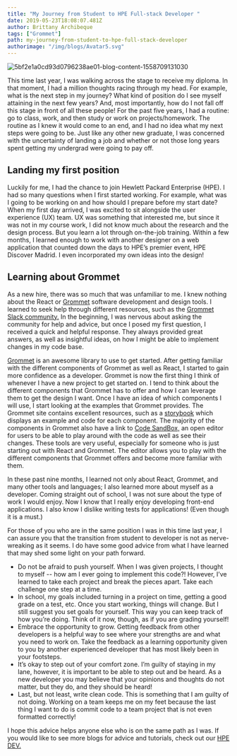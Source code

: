 ```yaml
---
title: "My Journey from Student to HPE Full-stack Developer "
date: 2019-05-23T18:08:07.481Z
author: Brittany Archibeque 
tags: ["Grommet"]
path: my-journey-from-student-to-hpe-full-stack-developer
authorimage: "/img/blogs/Avatar5.svg"
---
```

![5bf2e1a0cd93d0796238ae01-blog-content-1558709131030](https://hpe-developer-portal.s3.amazonaws.com/uploads/media/2019/5/unsquished-brittany-grad-picture-1558709131030.jpg)

This time last year, I was walking across the stage to receive my diploma. In that moment, I had a million thoughts racing through my head. For example, what is the next step in my journey? What kind of position do I see myself attaining in the next few years? And, most importantly, how do I not fall off this stage in front of all these people! For the past five years, I had a routine: go to class, work, and then study or work on projects/homework. The routine as I knew it would come to an end, and I had no idea what my next steps were going to be. Just like any other new graduate, I was concerned with the uncertainty of landing a job and whether or not those long years spent getting my undergrad were going to pay off. 

## Landing my first position

Luckily for me, I had the chance to join Hewlett Packard Enterprise (HPE). I had so many questions when I first started working. For example, what was I going to be working on and how should I prepare before my start date? When my first day arrived, I was excited to sit alongside the user experience (UX) team. UX was something that interested me, but since it was not in my course work, I did not know much about the research and the design process. But you learn a lot through on-the-job training. Within a few months, I learned enough to work with another designer on a web application that counted down the days to HPE’s premier event, HPE Discover Madrid. I even incorporated my own ideas into the design!

## Learning about Grommet

As a new hire, there was so much that was unfamiliar to me. I knew nothing about the React or [Grommet](https://v2.grommet.io/) software development and design tools. I learned to seek help through different resources, such as the [Grommet Slack community.](https://slackin.grommet.io/) In the beginning, I was nervous about asking the community for help and advice, but once I posed my first question, I received a quick and helpful response. They always provided great answers, as well as insightful ideas, on how I might be able to implement changes in my code base.

 [Grommet](https://v2.grommet.io/components) is an awesome library to use to get started. After getting familiar with the different components of Grommet as well as React, I started to gain more confidence as a developer. Grommet is now the first thing I think of whenever I have a new project to get started on. I tend to think about the different components that Grommet has to offer and how I can leverage them to get the design I want. Once I have an idea of which components I will use, I start looking at the examples that Grommet provides. The Grommet site contains excellent resources, such as a [storybook](https://storybook.grommet.io/?path=/story/components--all) which displays an example and code for each component. The majority of the components in Grommet also have a link to [Code SandBox,](https://codesandbox.io/s/github/grommet/grommet-sandbox?initialpath=box&module=%2Fsrc%2FBox.js) an open editor for users to be able to play around with the code as well as see their changes. These tools are very useful, especially for someone who is just starting out with React and Grommet. The editor allows you to play with the different components that Grommet offers and become more familiar with them. 

In these past nine months, I learned not only about React, Grommet, and many other tools and languages; I also learned more about myself as a developer. Coming straight out of school, I was not sure about the type of work I would enjoy. Now I know that I really enjoy developing front-end applications. I also know I dislike writing tests for applications! (Even though it is a must.)

For those of you who are in the same position I was in this time last year, I can assure you that the transition from student to developer is not as nerve-wreaking as it seems. I do have some good advice from what I have learned that may shed some light on your path forward. 

* Do not be afraid to push yourself. When I was given projects, I thought to myself -- how am I ever going to implement this code?! However, I’ve learned to take each project and break the pieces apart. Take each challenge one step at a time. 
* In school, my goals included turning in a project on time, getting a good grade on a test, etc. Once you start working, things will change. But I still suggest you set goals for yourself. This way you can keep track of how you’re doing. Think of it now, though, as if you are grading yourself!
* Embrace the opportunity to grow. Getting feedback from other developers is a helpful way to see where your strengths are and what you need to work on. Take the feedback as a learning opportunity given to you by another experienced developer that has most likely been in your footsteps. 
* It’s okay to step out of your comfort zone. I’m guilty of staying in my lane, however, it is important to be able to step out and be heard. As a new developer you may believe that your opinions and thoughts do not matter, but they do, and they should be heard!
* Last, but not least, write clean code. This is something that I am guilty of not doing. Working on a team keeps me on my feet because the last thing I want to do is commit code to a team project that is not even formatted correctly!

I hope this advice helps anyone else who is on the same path as I was. If you would like to see more blogs for advice and tutorials, check out our [HPE DEV.](https://developer.hpe.com/) 
